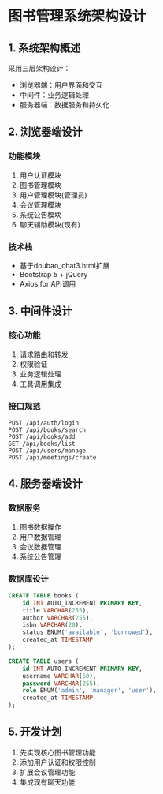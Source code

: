 # 图书管理系统架构设计

## 1. 系统架构概述
采用三层架构设计：
- 浏览器端：用户界面和交互
- 中间件：业务逻辑处理
- 服务器端：数据服务和持久化

## 2. 浏览器端设计
### 功能模块
1. 用户认证模块
2. 图书管理模块
3. 用户管理模块(管理员)
4. 会议管理模块
5. 系统公告模块
6. 聊天辅助模块(现有)

### 技术栈
- 基于doubao_chat3.html扩展
- Bootstrap 5 + jQuery
- Axios for API调用

## 3. 中间件设计
### 核心功能
1. 请求路由和转发
2. 权限验证
3. 业务逻辑处理
4. 工具调用集成

### 接口规范
```
POST /api/auth/login
POST /api/books/search
POST /api/books/add
GET /api/books/list
POST /api/users/manage
POST /api/meetings/create
```

## 4. 服务器端设计
### 数据服务
1. 图书数据操作
2. 用户数据管理
3. 会议数据管理
4. 系统公告管理

### 数据库设计
```sql
CREATE TABLE books (
    id INT AUTO_INCREMENT PRIMARY KEY,
    title VARCHAR(255),
    author VARCHAR(255),
    isbn VARCHAR(20),
    status ENUM('available', 'borrowed'),
    created_at TIMESTAMP
);

CREATE TABLE users (
    id INT AUTO_INCREMENT PRIMARY KEY,
    username VARCHAR(50),
    password VARCHAR(255),
    role ENUM('admin', 'manager', 'user'),
    created_at TIMESTAMP
);
```

## 5. 开发计划
1. 先实现核心图书管理功能
2. 添加用户认证和权限控制
3. 扩展会议管理功能
4. 集成现有聊天功能
